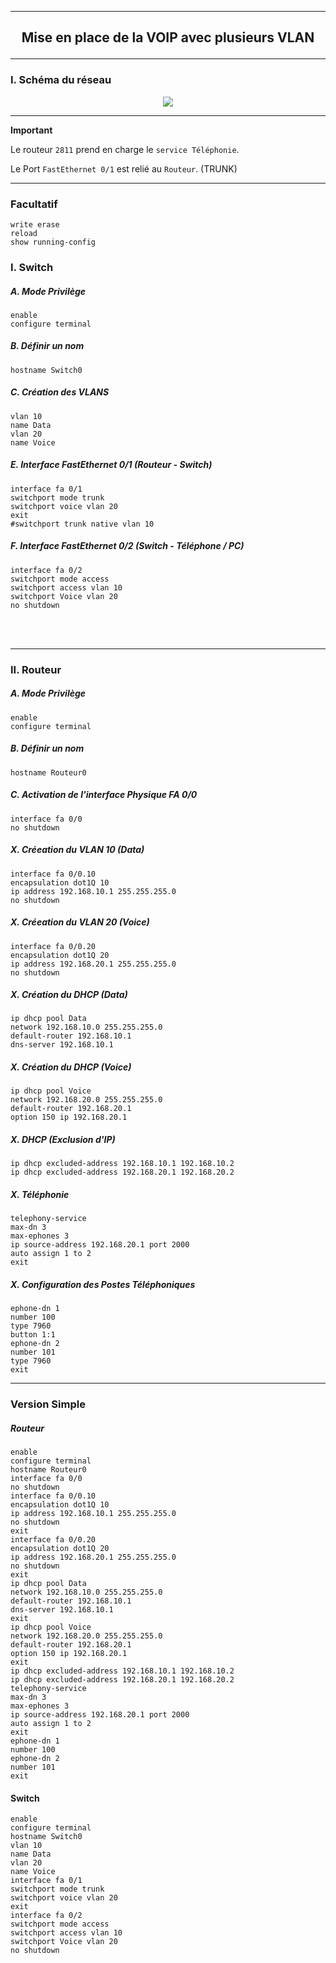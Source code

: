 ------------------------------------------------------------------------------------------------------------------------------------------------------------------------------------------------
## <p align='center'> Mise en place de la VOIP avec plusieurs VLAN</p>

------------------------------------------------------------------------------------------------------------------------------------------------------------------------------------------------
### I. Schéma du réseau

<p align='center'>
  <img src='https://github.com/dexter74/Cisco/assets/35907/7d667d4c-083d-41dd-84e3-8ad27cb62b92' /> </center>
</p>


------------------------------------------------------------------------------------------------------------------------------------------------------------------------------------------------
**Important**

Le routeur `2811` prend en charge le `service Téléphonie`.

Le Port `FastEthernet 0/1` est relié au `Routeur`. (TRUNK)

------------------------------------------------------------------------------------------------------------------------------------------------------------------------------------------------

### Facultatif
```
write erase
reload
show running-config
```

### I. Switch
##### A. Mode Privilège
```
enable
configure terminal
```

##### B. Définir un nom
```
hostname Switch0
```

##### C. Création des VLANS
```
vlan 10
name Data
vlan 20
name Voice
```

##### E. Interface FastEthernet 0/1 (Routeur - Switch)

```
interface fa 0/1
switchport mode trunk
switchport voice vlan 20
exit
#switchport trunk native vlan 10
```
##### F. Interface FastEthernet 0/2 (Switch - Téléphone / PC)
```
interface fa 0/2
switchport mode access
switchport access vlan 10
switchport Voice vlan 20
no shutdown
```

<br />
<br />


------------------------------------------------------------------------------------------------------------------------------------------------------------------------------------------------
### II. Routeur
##### A. Mode Privilège
```
enable
configure terminal
```

##### B. Définir un nom
```
hostname Routeur0
```

##### C. Activation de l'interface Physique FA 0/0
```
interface fa 0/0
no shutdown
```

##### X. Créeation du VLAN 10 (Data)
```
interface fa 0/0.10
encapsulation dot1Q 10
ip address 192.168.10.1 255.255.255.0
no shutdown
```

##### X. Créeation du VLAN 20 (Voice)
```
interface fa 0/0.20
encapsulation dot1Q 20
ip address 192.168.20.1 255.255.255.0
no shutdown
```

##### X. Création du DHCP (Data)
```
ip dhcp pool Data
network 192.168.10.0 255.255.255.0
default-router 192.168.10.1
dns-server 192.168.10.1
```

##### X. Création du DHCP (Voice)
```
ip dhcp pool Voice
network 192.168.20.0 255.255.255.0
default-router 192.168.20.1
option 150 ip 192.168.20.1
```

##### X. DHCP (Exclusion d'IP)
```
ip dhcp excluded-address 192.168.10.1 192.168.10.2
ip dhcp excluded-address 192.168.20.1 192.168.20.2
```

##### X. Téléphonie
```
telephony-service
max-dn 3
max-ephones 3
ip source-address 192.168.20.1 port 2000
auto assign 1 to 2
exit
```

##### X. Configuration des Postes Téléphoniques
```
ephone-dn 1
number 100
type 7960
button 1:1
ephone-dn 2
number 101
type 7960
exit
```


------------------------------------------------------------------------------------------------------------------------------------------------------------------------------------------------
### Version Simple
##### Routeur
```
enable
configure terminal
hostname Routeur0
interface fa 0/0
no shutdown
interface fa 0/0.10
encapsulation dot1Q 10
ip address 192.168.10.1 255.255.255.0
no shutdown
exit
interface fa 0/0.20
encapsulation dot1Q 20
ip address 192.168.20.1 255.255.255.0
no shutdown
exit
ip dhcp pool Data
network 192.168.10.0 255.255.255.0
default-router 192.168.10.1
dns-server 192.168.10.1
exit
ip dhcp pool Voice
network 192.168.20.0 255.255.255.0
default-router 192.168.20.1
option 150 ip 192.168.20.1
exit
ip dhcp excluded-address 192.168.10.1 192.168.10.2
ip dhcp excluded-address 192.168.20.1 192.168.20.2
telephony-service
max-dn 3
max-ephones 3
ip source-address 192.168.20.1 port 2000
auto assign 1 to 2
exit
ephone-dn 1
number 100
ephone-dn 2
number 101
exit
```

#### Switch
```
enable
configure terminal
hostname Switch0
vlan 10
name Data
vlan 20
name Voice
interface fa 0/1
switchport mode trunk
switchport voice vlan 20
exit
interface fa 0/2
switchport mode access
switchport access vlan 10
switchport Voice vlan 20
no shutdown
```
